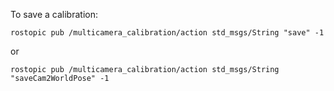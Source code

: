 To save a calibration:

```
rostopic pub /multicamera_calibration/action std_msgs/String "save" -1
```
or
```
rostopic pub /multicamera_calibration/action std_msgs/String "saveCam2WorldPose" -1
```